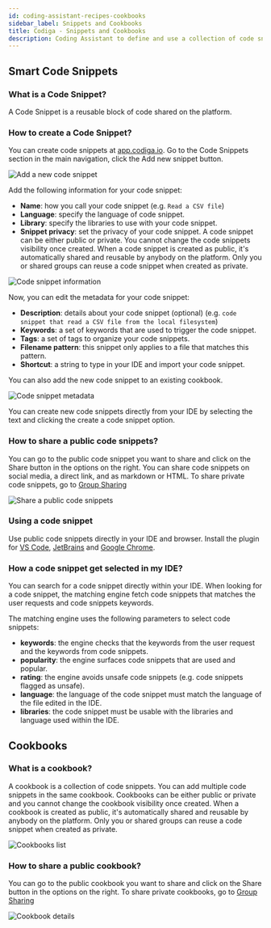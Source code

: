 ```yaml
---
id: coding-assistant-recipes-cookbooks
sidebar_label: Snippets and Cookbooks
title: Codiga - Snippets and Cookbooks
description: Coding Assistant to define and use a collection of code snippets for your IDE. Work for 15+ languages.
---
```


## Smart Code Snippets

### What is a Code Snippet?

A Code Snippet is a reusable block of code shared on the platform.

### How to create a Code Snippet?

You can create code snippets at [app.codiga.io](https://app.codiga.io). Go to the Code Snippets section in the main navigation, click the Add new snippet button.

![Add a new code snippet](/img/coding-assistant/add-new-snippet-02.png)

Add the following information for your code snippet:

- **Name**: how you call your code snippet (e.g. `Read a CSV file`)
- **Language**: specify the language of code snippet.
- **Library**: specify the libraries to use with your code snippet.
- **Snippet privacy**: set the privacy of your code snippet. A code snippet can be either public or private. You cannot change the code snippets visibility once created. When a code snippet is created as public, it's automatically shared and reusable by anybody on the platform. Only you or shared groups can reuse a code snippet when created as private.


![Code snippet information](/img/coding-assistant/add-new-snippet-01.png)

 Now, you can edit the metadata for your code snippet:

- **Description**: details about your code snippet (optional) (e.g. `code snippet that read a CSV file from the local filesystem`)
- **Keywords**: a set of keywords that are used to trigger the code snippet.
- **Tags**: a set of tags to organize your code snippets.
- **Filename pattern**: this snippet only applies to a file that matches this pattern. 
- **Shortcut**: a string to type in your IDE and import your code snippet.

You can also add the new code snippet to an existing cookbook.

![Code snippet metadata](/img/coding-assistant/add-new-snippet-03.png)

You can create new code snippets directly from your IDE by selecting the text and clicking the create a code snippet option.

### How to share a public code snippets?

You can go to the public code snippet you want to share and click on the Share button in the options on the right. You can share code snippets on social media, a direct link, and as markdown or HTML. To share private code snippets, go to [Group Sharing](./share-recipes-groups.md)

![Share a public code snippets](/img/coding-assistant/share-snippet-01.png)

### Using a code snippet

Use public code snippets directly in your IDE and browser. Install the plugin for [VS Code](./coding-assistant-vscode.md), [JetBrains](./jetbrains.md) and [Google Chrome](./chrome.md).


### How a code snippet get selected in my IDE?

You can search for a code snippet directly within your IDE. When looking for a code snippet, the matching engine
fetch code snippets that matches the user requests and code snippets keywords.

The matching engine uses the following parameters to select code snippets:

- **keywords**: the engine checks that the keywords from the user request and the keywords from code snippets.
- **popularity**: the engine surfaces code snippets that are used and popular.
- **rating**: the engine avoids unsafe code snippets (e.g. code snippets flagged as unsafe).
- **language**: the language of the code snippet must match the language of the file edited in the IDE.
- **libraries**: the code snippet must be usable with the libraries and language used within the IDE.

## Cookbooks

### What is a cookbook?

A cookbook is a collection of code snippets. You can add multiple code snippets in the same cookbook. Cookbooks can be either public or private and you cannot change the cookbook visibility once created. When a cookbook is created as public, it's automatically shared and reusable by anybody on the platform. Only you or shared groups can reuse a code snippet when created as private.

![Cookbooks list](/img/coding-assistant/cookbook-01.png)

### How to share a public cookbook?

You can go to the public cookbook you want to share and click on the Share button in the options on the right. To share private cookbooks, go to [Group Sharing](./share-recipes-groups.md)

![Cookbook details](/img/coding-assistant/cookbook-02.png)
